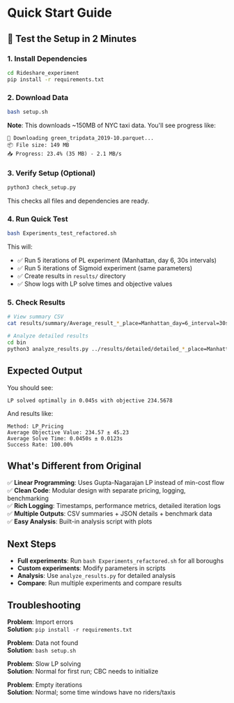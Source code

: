 # Quick Start Guide

## 🚀 Test the Setup in 2 Minutes

### 1. Install Dependencies
```bash
cd Rideshare_experiment
pip install -r requirements.txt
```

### 2. Download Data
```bash
bash setup.sh
```

**Note**: This downloads ~150MB of NYC taxi data. You'll see progress like:
```
🔄 Downloading green_tripdata_2019-10.parquet...
📦 File size: 149 MB
📥 Progress: 23.4% (35 MB) - 2.1 MB/s
```

### 3. Verify Setup (Optional)
```bash
python3 check_setup.py
```

This checks all files and dependencies are ready.

### 4. Run Quick Test
```bash
bash Experiments_test_refactored.sh
```

This will:
- ✅ Run 5 iterations of PL experiment (Manhattan, day 6, 30s intervals)
- ✅ Run 5 iterations of Sigmoid experiment (same parameters)
- ✅ Create results in `results/` directory
- ✅ Show logs with LP solve times and objective values

### 5. Check Results
```bash
# View summary CSV
cat results/summary/Average_result_*_place=Manhattan_day=6_interval=30s.csv

# Analyze detailed results
cd bin
python3 analyze_results.py ../results/detailed/detailed_*_place=Manhattan_day=6_interval=30s.json
```

## Expected Output

You should see:
```
LP solved optimally in 0.045s with objective 234.5678
```

And results like:
```
Method: LP_Pricing
Average Objective Value: 234.57 ± 45.23
Average Solve Time: 0.0450s ± 0.0123s
Success Rate: 100.00%
```

## What's Different from Original

✅ **Linear Programming**: Uses Gupta-Nagarajan LP instead of min-cost flow  
✅ **Clean Code**: Modular design with separate pricing, logging, benchmarking  
✅ **Rich Logging**: Timestamps, performance metrics, detailed iteration logs  
✅ **Multiple Outputs**: CSV summaries + JSON details + benchmark data  
✅ **Easy Analysis**: Built-in analysis script with plots  

## Next Steps

- **Full experiments**: Run `bash Experiments_refactored.sh` for all boroughs
- **Custom experiments**: Modify parameters in scripts  
- **Analysis**: Use `analyze_results.py` for detailed analysis
- **Compare**: Run multiple experiments and compare results

## Troubleshooting

**Problem**: Import errors  
**Solution**: `pip install -r requirements.txt`

**Problem**: Data not found  
**Solution**: `bash setup.sh`

**Problem**: Slow LP solving  
**Solution**: Normal for first run; CBC needs to initialize

**Problem**: Empty iterations  
**Solution**: Normal; some time windows have no riders/taxis 